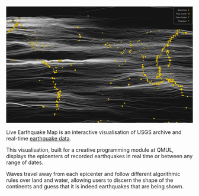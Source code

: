 ![Screenshot](img/screenshot.png)

Live Earthquake Map is an interactive visualisation of USGS archive and real-time [earthquake data](https://earthquake.usgs.gov/earthquakes/).

This visualisation, built for a creative programming module at QMUL, displays the epicenters of recorded earthquakes in real time or between any range of dates.

Waves travel away from each epicenter and follow different algorithmic rules over land and water, allowing users to discern the shape of the continents and guess that it is indeed earthquakes that are being shown.

